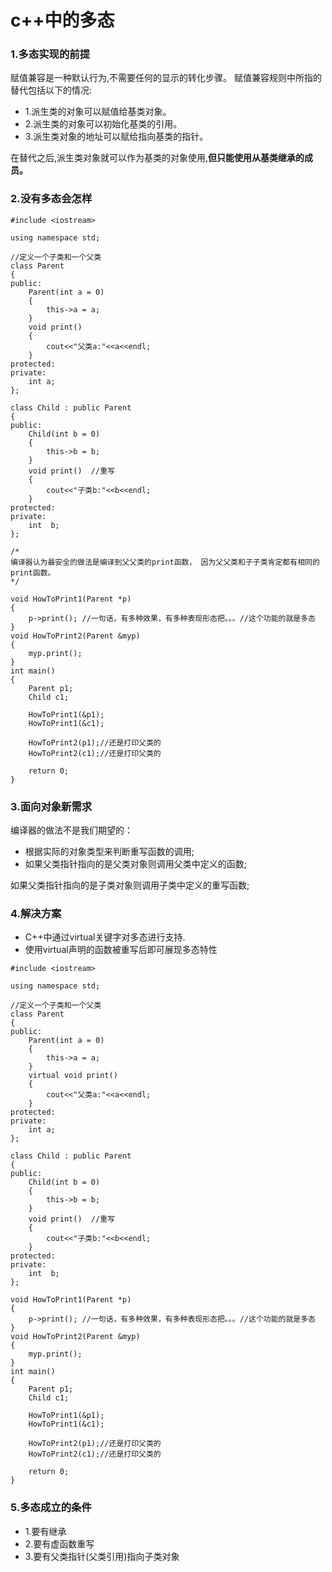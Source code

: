 # c++中的多态

### 1.多态实现的前提
赋值兼容是一种默认行为,不需要任何的显示的转化步骤。 赋值兼容规则中所指的替代包括以下的情况:
* 1.派生类的对象可以赋值给基类对象。 ︎
* 2.派生类的对象可以初始化基类的引用。
* 3.︎派生类对象的地址可以赋给指向基类的指针。

在替代之后,派生类对象就可以作为基类的对象使用,**但只能使用从基类继承的成员。**

### 2.没有多态会怎样
```
#include <iostream>

using namespace std;

//定义一个子类和一个父类
class Parent
{
public:
    Parent(int a = 0)
    {
        this->a = a;
    }
    void print()
    {
        cout<<"父类a:"<<a<<endl;
    }
protected:
private:
    int a;
};

class Child : public Parent
{
public:
    Child(int b = 0)
    {
        this->b = b;
    }
    void print()  //重写
    {
        cout<<"子类b:"<<b<<endl;
    }
protected:
private:
    int  b;
};

/*
编译器认为最安全的做法是编译到⽗父类的print函数， 因为⽗父类和⼦子类肯定都有相同的print函数。
*/

void HowToPrint1(Parent *p)
{
    p->print(); //一句话，有多种效果，有多种表现形态把。。。//这个功能的就是多态
}
void HowToPrint2(Parent &myp)
{
    myp.print();
}
int main()
{
    Parent p1;
    Child c1;

    HowToPrint1(&p1);
    HowToPrint1(&c1);

    HowToPrint2(p1);//还是打印父类的
    HowToPrint2(c1);//还是打印父类的

    return 0;
}
```

### 3.面向对象新需求
编译器的做法不是我们期望的：
  * 根据实际的对象类型来判断重写函数的调用;
  * 如果父类指针指向的是父类对象则调用父类中定义的函数;

如果父类指针指向的是子类对象则调用子类中定义的重写函数;

### 4.解决方案
* C++中通过virtual关键字对多态进行支持.
* 使用virtual声明的函数被重写后即可展现多态特性

```
#include <iostream>

using namespace std;

//定义一个子类和一个父类
class Parent
{
public:
    Parent(int a = 0)
    {
        this->a = a;
    }
    virtual void print()
    {
        cout<<"父类a:"<<a<<endl;
    }
protected:
private:
    int a;
};

class Child : public Parent
{
public:
    Child(int b = 0)
    {
        this->b = b;
    }
    void print()  //重写
    {
        cout<<"子类b:"<<b<<endl;
    }
protected:
private:
    int  b;
};

void HowToPrint1(Parent *p)
{
    p->print(); //一句话，有多种效果，有多种表现形态把。。。//这个功能的就是多态
}
void HowToPrint2(Parent &myp)
{
    myp.print();
}
int main()
{
    Parent p1;
    Child c1;

    HowToPrint1(&p1);
    HowToPrint1(&c1);

    HowToPrint2(p1);//还是打印父类的
    HowToPrint2(c1);//还是打印父类的

    return 0;
}
```
### 5.多态成立的条件
* 1.要有继承
* 2.要有虚函数重写
* 3.要有父类指针(父类引用)指向子类对象
